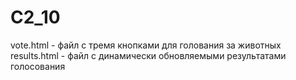 # C2_10
vote.html - файл с тремя кнопками для голования за животных
results.html - файл с динамически обновляемыми результатами голосования
